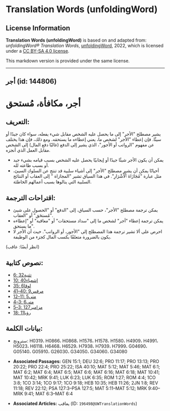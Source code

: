 # Translation Words (unfoldingWord)

## License Information

**Translation Words (unfoldingWord)** is based on and adapted from: _unfoldingWord® Translation Words_, [unfoldingWord](https://unfoldingword.org/utw), 2022, which is licensed under a [CC BY-SA 4.0 license](https://creativecommons.org/licenses/by-sa/4.0/legalcode.en).

This markdown version is provided under the same license.



--------------------------------

## أجر (id: 144806)

أجر، مكافأة، مُستحق
===================

التعريف:
--------

يشير مصطلح "الأجر" إلى ما يحصل عليه الشخص مقابل شيء يفعله، سواء كان جيدًا أو سيئًا. فإن إعطاء "الأجر" لشخص ما، يعني إعطاءه ما يستحقه. ومع ذلك، فإن هذا يختلف عن مفهوم "الرواتب أو الأجور"، الذي يشير إلى الدفع (غالبًا دفع المال) إلى الشخص مقابل العمل الذي أنجزه.

* يمكن أن يكون الأجر شيئًا جيدًا أو إيجابيًا يحصل عليه الشخص بسبب قيامه بشيء جيد أو بسبب طاعته لله.
* أحيانًا يمكن أن يشير مصطلح "الأجر" إلى أشياء سلبية قد تنتج عن السلوك السيئ، مثل عبارة "مُجَازَاةَ ٱلْأَشْرَارِ". في هذا السياق تشير "المجازاة " إلى العقاب أو النتائج السلبية التي ينالوها بسبب أعمالهم الخاطئة.

اقتراحات الترجمة:
-----------------

* يمكن ترجمة مصطلح "الأجر"، حسب السياق، إلى "الدفع" أو "الحصول على شيئ مُستحَق" أو "العقاب".
* يمكن ترجمة إعطاء "أجر" لشخص ما إلى "سداد مستحقات" أو "معاقبة" أو "إعطاءه ما يستحق".
* احرص على ألا تشير ترجمة هذا المصطلح إلى "الأجور، أو الرواتب". حيث أن الأجر لا يكون بالضرورة متعلقًا بكسب المال كجزء من الوظيفة.

(انظر أيضًا: عاقب)

نصوص كتابية:
------------

* [تثنية32 :6](https://ref.ly/Deut32:6)
* [إشعياء40 :10](https://ref.ly/Isa40:10)
* [لوقا6 :35](https://ref.ly/Luke6:35)
* [مرقس9 :40–41](https://ref.ly/Mark9:40-Mark9:41)
* [متى5 :11–12](https://ref.ly/Matt5:11-Matt5:12)
* [متى6 :3–4](https://ref.ly/Matt6:3-Matt6:4)
* [مزامير127 :3–5](https://ref.ly/Ps127:3-Ps127:5)
* [رؤيا11 :18](https://ref.ly/Rev11:18)

بيانات الكلمة:
--------------

* سترونج: H0319، H0866، H0868، H1576، H1578، H1580، H4909، H4991، H5023، H6118، H6468، H6529، H7938، H7939، H7999، G04690، G05140، G05910، G26030، G34050، G34060، G34080

* **Associated Passages:** GEN 15:1; DEU 32:6; PRO 11:17; PRO 13:13; PRO 20:22; PRO 22:4; PRO 25:22; ISA 40:10; MAT 5:12; MAT 5:46; MAT 6:1; MAT 6:2; MAT 6:4; MAT 6:5; MAT 6:6; MAT 6:16; MAT 6:18; MAT 10:41; MAT 10:42; MRK 9:41; LUK 6:23; LUK 6:35; ROM 1:27; ROM 4:4; 1CO 3:8; 1CO 3:14; 1CO 9:17; 1CO 9:18; HEB 10:35; HEB 11:26; 2JN 1:8; REV 11:18; REV 22:12; PSA 127:3–PSA 127:5; MAT 5:11–MAT 5:12; MRK 9:40–MRK 9:41; MAT 6:3–MAT 6:4
* **Associated Articles:** يعاقب (ID: `196498@UWTranslationWords`)

